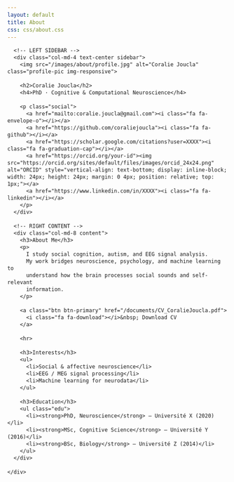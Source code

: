 ```yaml
---
layout: default
title: About
css: css/about.css
---
```


<div class="about-hero">
  <div class="container-fluid">
    <div class="row">

      <!-- LEFT SIDEBAR -->
      <div class="col-md-4 text-center sidebar">
        <img src="/images/about/profile.jpg" alt="Coralie Joucla" class="profile-pic img-responsive">

        <h2>Coralie Joucla</h2>
        <h4>PhD · Cognitive & Computational Neuroscience</h4>

        <p class="social">
          <a href="mailto:coralie.joucla@gmail.com"><i class="fa fa-envelope-o"></i></a>
          <a href="https://github.com/coraliejoucla"><i class="fa fa-github"></i></a>
          <a href="https://scholar.google.com/citations?user=XXXX"><i class="fa fa-graduation-cap"></i></a>
          <a href="https://orcid.org/your-id"><img src="https://orcid.org/sites/default/files/images/orcid_24x24.png" alt="ORCID" style="vertical-align: text-bottom; display: inline-block; width: 24px; height: 24px; margin: 0 4px; position: relative; top: 1px;"></a>
          <a href="https://www.linkedin.com/in/XXXX"><i class="fa fa-linkedin"></i></a>
        </p>
      </div>

      <!-- RIGHT CONTENT -->
      <div class="col-md-8 content">
        <h3>About Me</h3>
        <p>
          I study social cognition, autism, and EEG signal analysis.  
          My work bridges neuroscience, psychology, and machine learning to
          understand how the brain processes social sounds and self-relevant
          information.
        </p>

        <a class="btn btn-primary" href="/documents/CV_CoralieJoucla.pdf">
          <i class="fa fa-download"></i>&nbsp; Download CV
        </a>

        <hr>

        <h3>Interests</h3>
        <ul>
          <li>Social & affective neuroscience</li>
          <li>EEG / MEG signal processing</li>
          <li>Machine learning for neurodata</li>
        </ul>

        <h3>Education</h3>
        <ul class="edu">
          <li><strong>PhD, Neuroscience</strong> — Université X (2020)</li>
          <li><strong>MSc, Cognitive Science</strong> — Université Y (2016)</li>
          <li><strong>BSc, Biology</strong> — Université Z (2014)</li>
        </ul>
      </div>

    </div>
  </div>
</div>
